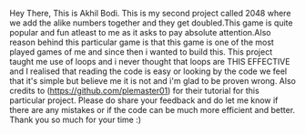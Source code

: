Hey There, This is Akhil Bodi. This is my second project called 2048 where we add the alike numbers together and they get doubled.This game is quite popular and fun atleast to me as it asks to pay absolute attention.Also reason behind this particular game is that this game is one of the most played games of me and since then i wanted to build this. This project taught me use of loops and i never thought that loops are THIS EFFECTIVE and I realised that reading the code is easy or looking by the code we feel that it's simple but believe me it is not and i'm glad to be proven wrong. Also credits to (https://github.com/plemaster01) for their tutorial for this particular project. Please do share your feedback and do let me know if there are any mistakes or if the code can be much more efficient and better. Thank you so much for your time :)
